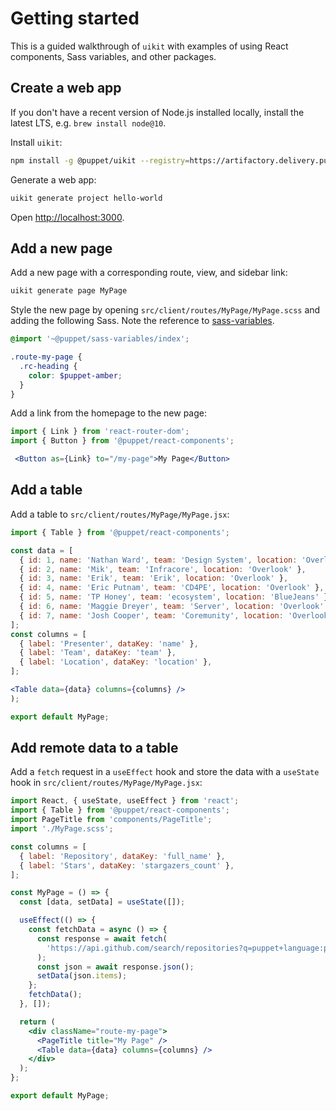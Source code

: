 # Getting started

This is a guided walkthrough of `uikit` with examples of using React components, Sass variables, and other packages.

## Create a web app

If you don't have a recent version of Node.js installed locally, install the latest LTS, e.g. `brew install node@10`.

Install `uikit`:

```sh
npm install -g @puppet/uikit --registry=https://artifactory.delivery.puppetlabs.net/artifactory/api/npm/npm/
```

Generate a web app:

```sh
uikit generate project hello-world
```

Open [http://localhost:3000](http://localhost:3000).

## Add a new page

Add a new page with a corresponding route, view, and sidebar link:

```sh
uikit generate page MyPage
```

Style the new page by opening `src/client/routes/MyPage/MyPage.scss` and adding the following Sass. Note the reference to [sass-variables](https://github.com/puppetlabs/design-system/tree/master/packages/sass-variables).

```scss
@import '~@puppet/sass-variables/index';

.route-my-page {
  .rc-heading {
    color: $puppet-amber;
  }
}
```

Add a link from the homepage to the new page:

```jsx
import { Link } from 'react-router-dom';
import { Button } from '@puppet/react-components';

 <Button as={Link} to="/my-page">My Page</Button>
```

## Add a table

Add a table to `src/client/routes/MyPage/MyPage.jsx`:

```jsx
import { Table } from '@puppet/react-components';

const data = [
  { id: 1, name: 'Nathan Ward', team: 'Design System', location: 'Overlook' },
  { id: 2, name: 'Mik', team: 'Infracore', location: 'Overlook' },
  { id: 3, name: 'Erik', team: 'Erik', location: 'Overlook' },
  { id: 4, name: 'Eric Putnam', team: 'CD4PE', location: 'Overlook' },
  { id: 5, name: 'TP Honey', team: 'ecosystem', location: 'BlueJeans' },
  { id: 6, name: 'Maggie Dreyer', team: 'Server', location: 'Overlook' },
  { id: 7, name: 'Josh Cooper', team: 'Coremunity', location: 'Overlook' },
];
const columns = [
  { label: 'Presenter', dataKey: 'name' },
  { label: 'Team', dataKey: 'team' },
  { label: 'Location', dataKey: 'location' },
];

<Table data={data} columns={columns} />
);

export default MyPage;
```

## Add remote data to a table

Add a `fetch` request in a `useEffect` hook and store the data with a `useState` hook in `src/client/routes/MyPage/MyPage.jsx`:

```jsx
import React, { useState, useEffect } from 'react';
import { Table } from '@puppet/react-components';
import PageTitle from 'components/PageTitle';
import './MyPage.scss';

const columns = [
  { label: 'Repository', dataKey: 'full_name' },
  { label: 'Stars', dataKey: 'stargazers_count' },
];

const MyPage = () => {
  const [data, setData] = useState([]);

  useEffect(() => {
    const fetchData = async () => {
      const response = await fetch(
        'https://api.github.com/search/repositories?q=puppet+language:puppet+sort:stars',
      );
      const json = await response.json();
      setData(json.items);
    };
    fetchData();
  }, []);

  return (
    <div className="route-my-page">
      <PageTitle title="My Page" />
      <Table data={data} columns={columns} />
    </div>
  );
};

export default MyPage;
```
